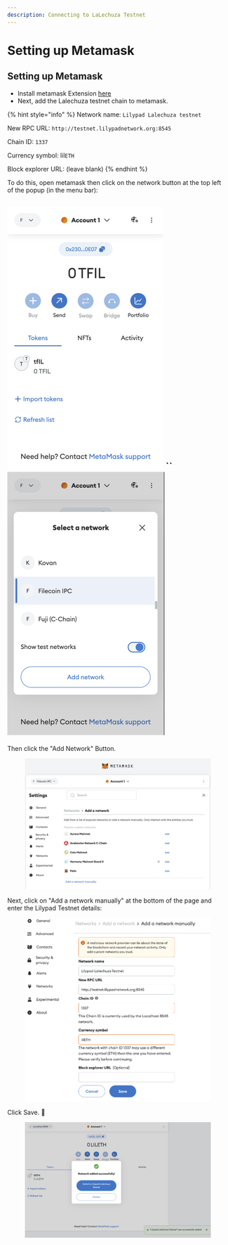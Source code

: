 ```yaml
---
description: Connecting to LaLechuza Testnet
---
```


# Setting up Metamask

## Setting up Metamask

* Install metamask Extension [here](https://metamask.io/)
* Next, add the Lalechuza testnet chain to metamask.

{% hint style="info" %}
Network name: `Lilypad Lalechuza testnet`

New RPC URL: `http://testnet.lilypadnetwork.org:8545`

Chain ID: `1337`

Currency symbol: lil`ETH`

Block explorer URL: (leave blank)
{% endhint %}

To do this, open metamask then click on the network button at the top left of the popup (in the menu bar):

## ![](<../../.gitbook/assets/image (3) (1) (1) (1) (1) (1).png>) \`\` ![](<../../.gitbook/assets/image (5) (1) (1) (1) (1) (1).png>)

Then click the "Add Network" Button.

<figure><img src="../../.gitbook/assets/image (15) (1) (1) (1).png" alt=""><figcaption></figcaption></figure>

Next, click on "Add a network manually" at the bottom of the page and enter the Lilypad Testnet details:

<figure><img src="../../.gitbook/assets/image (9) (1) (1) (1) (1).png" alt=""><figcaption></figcaption></figure>

Click Save. :tada:

<figure><img src="../../.gitbook/assets/image (17) (1) (1).png" alt=""><figcaption></figcaption></figure>
